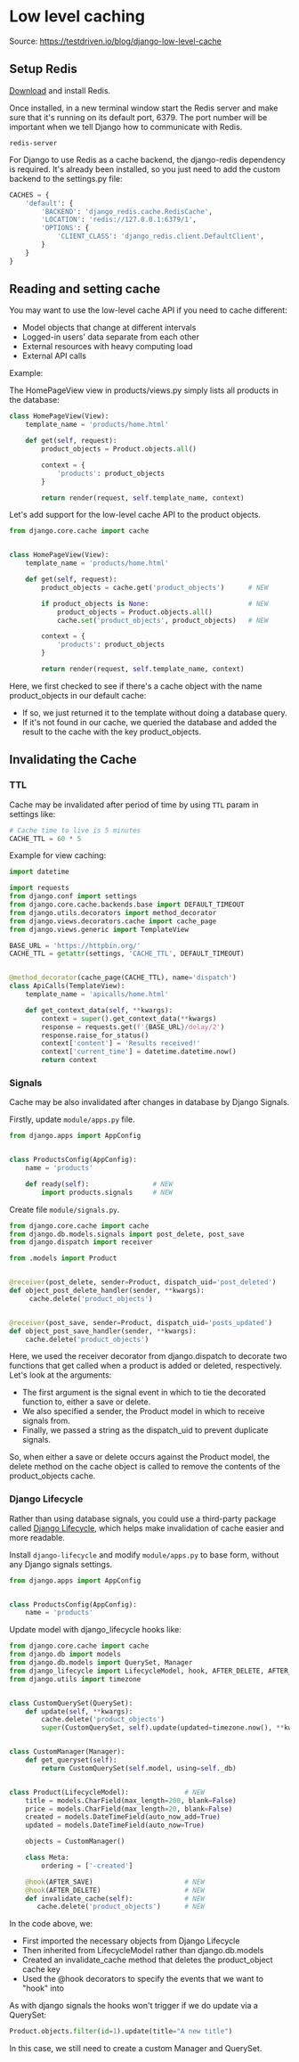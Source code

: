 # Low level caching

Source: https://testdriven.io/blog/django-low-level-cache

## Setup Redis

[Download](https://redis.io/download/) and install Redis.

Once installed, in a new terminal window start the Redis server and make sure that it's running on its default port, 6379. The port number will be important when we tell Django how to communicate with Redis.

```commandline
redis-server
```

For Django to use Redis as a cache backend, the django-redis dependency is required. It's already been installed, so you just need to add the custom backend to the settings.py file:
```python
CACHES = {
    'default': {
        'BACKEND': 'django_redis.cache.RedisCache',
        'LOCATION': 'redis://127.0.0.1:6379/1',
        'OPTIONS': {
            'CLIENT_CLASS': 'django_redis.client.DefaultClient',
        }
    }
}
```

## Reading and setting cache

You may want to use the low-level cache API if you need to cache different:

* Model objects that change at different intervals
* Logged-in users' data separate from each other
* External resources with heavy computing load
* External API calls

Example:

The HomePageView view in products/views.py simply lists all products in the database:
```python
class HomePageView(View):
    template_name = 'products/home.html'

    def get(self, request):
        product_objects = Product.objects.all()

        context = {
            'products': product_objects
        }

        return render(request, self.template_name, context)

```

Let's add support for the low-level cache API to the product objects.

```python
from django.core.cache import cache


class HomePageView(View):
    template_name = 'products/home.html'

    def get(self, request):
        product_objects = cache.get('product_objects')      # NEW

        if product_objects is None:                         # NEW
            product_objects = Product.objects.all()
            cache.set('product_objects', product_objects)   # NEW

        context = {
            'products': product_objects
        }

        return render(request, self.template_name, context)
```

Here, we first checked to see if there's a cache object with the name product_objects in our default cache:

* If so, we just returned it to the template without doing a database query.
* If it's not found in our cache, we queried the database and added the result to the cache with the key product_objects.

## Invalidating the Cache
### TTL
Cache may be invalidated after period of time by using ```TTL``` param in settings like:

```python
# Cache time to live is 5 minutes
CACHE_TTL = 60 * 5
```

Example for view caching:

```python
import datetime

import requests
from django.conf import settings
from django.core.cache.backends.base import DEFAULT_TIMEOUT
from django.utils.decorators import method_decorator
from django.views.decorators.cache import cache_page
from django.views.generic import TemplateView

BASE_URL = 'https://httpbin.org/'
CACHE_TTL = getattr(settings, 'CACHE_TTL', DEFAULT_TIMEOUT)


@method_decorator(cache_page(CACHE_TTL), name='dispatch')
class ApiCalls(TemplateView):
    template_name = 'apicalls/home.html'

    def get_context_data(self, **kwargs):
        context = super().get_context_data(**kwargs)
        response = requests.get(f'{BASE_URL}/delay/2')
        response.raise_for_status()
        context['content'] = 'Results received!'
        context['current_time'] = datetime.datetime.now()
        return context
```
### Signals
Cache may be also invalidated after changes in database by Django Signals.

Firstly, update ```module/apps.py``` file.

```python
from django.apps import AppConfig


class ProductsConfig(AppConfig):
    name = 'products'

    def ready(self):                # NEW
        import products.signals     # NEW
```

Create file ```module/signals.py```.

```python
from django.core.cache import cache
from django.db.models.signals import post_delete, post_save
from django.dispatch import receiver

from .models import Product


@receiver(post_delete, sender=Product, dispatch_uid='post_deleted')
def object_post_delete_handler(sender, **kwargs):
     cache.delete('product_objects')


@receiver(post_save, sender=Product, dispatch_uid='posts_updated')
def object_post_save_handler(sender, **kwargs):
    cache.delete('product_objects')
```

Here, we used the receiver decorator from django.dispatch to decorate two functions that get called when a product is added or deleted, respectively. Let's look at the arguments:

* The first argument is the signal event in which to tie the decorated function to, either a save or delete.
* We also specified a sender, the Product model in which to receive signals from.
* Finally, we passed a string as the dispatch_uid to prevent duplicate signals.

So, when either a save or delete occurs against the Product model, the delete method on the cache object is called to remove the contents of the product_objects cache.

### Django Lifecycle

Rather than using database signals, you could use a third-party package called [Django Lifecycle](https://rsinger86.github.io/django-lifecycle/), which helps make invalidation of cache easier and more readable.

Install ``django-lifecycle`` and modify ``module/apps.py`` to base form, without any Django signals settings.
```python
from django.apps import AppConfig


class ProductsConfig(AppConfig):
    name = 'products'
```

Update model with django_lifecycle hooks like:

```python
from django.core.cache import cache
from django.db import models
from django.db.models import QuerySet, Manager
from django_lifecycle import LifecycleModel, hook, AFTER_DELETE, AFTER_SAVE   # NEW
from django.utils import timezone


class CustomQuerySet(QuerySet):
    def update(self, **kwargs):
        cache.delete('product_objects')
        super(CustomQuerySet, self).update(updated=timezone.now(), **kwargs)


class CustomManager(Manager):
    def get_queryset(self):
        return CustomQuerySet(self.model, using=self._db)


class Product(LifecycleModel):              # NEW
    title = models.CharField(max_length=200, blank=False)
    price = models.CharField(max_length=20, blank=False)
    created = models.DateTimeField(auto_now_add=True)
    updated = models.DateTimeField(auto_now=True)

    objects = CustomManager()

    class Meta:
        ordering = ['-created']

    @hook(AFTER_SAVE)                       # NEW
    @hook(AFTER_DELETE)                     # NEW
    def invalidate_cache(self):             # NEW
       cache.delete('product_objects')      # NEW
```

In the code above, we:

* First imported the necessary objects from Django Lifecycle
* Then inherited from LifecycleModel rather than django.db.models
* Created an invalidate_cache method that deletes the product_object cache key
* Used the @hook decorators to specify the events that we want to "hook" into

As with django signals the hooks won't trigger if we do update via a QuerySet:
```python
Product.objects.filter(id=1).update(title="A new title")
```
In this case, we still need to create a custom Manager and QuerySet.